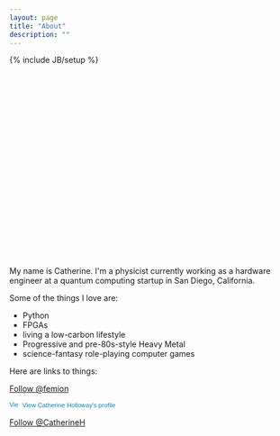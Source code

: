 ```yaml
---
layout: page
title: "About"
description: ""
---
```

{% include JB/setup %}
<svg id="svg" width="630" height="430"></svg>

My name is Catherine. I'm a physicist currently working as a hardware engineer at a quantum computing startup in San Diego, California. 

Some of the things I love are:

- Python
- FPGAs
- living a low-carbon lifestyle
- Progressive and pre-80s-style Heavy Metal
- science-fantasy role-playing computer games


Here are links to things:

<a href="https://twitter.com/femion" class="twitter-follow-button" data-show-count="false">Follow @femion</a><script async src="//platform.twitter.com/widgets.js" charset="utf-8"></script>

<a href="https://www.linkedin.com/pub/catherine-holloway/19/89b/943" style="text-decoration:none;"><span style="font: 80% Arial,sans-serif; color:#0783B6;"><img src="https://static.licdn.com/scds/common/u/img/webpromo/btn_in_20x15.png" width="20" height="15" alt="View Catherine Holloway's LinkedIn profile" style="vertical-align:middle;" border="0">&nbsp;View Catherine Holloway's profile</span></a>

<a class="github-button" href="https://github.com/CatherineH" data-style="mega" aria-label="Follow @CatherineH on GitHub">Follow @CatherineH</a>

<!-- Place this tag in your head or just before your close body tag. -->
<script async defer src="https://buttons.github.io/buttons.js"></script>
<script src="https://cdnjs.cloudflare.com/ajax/libs/snap.svg/0.4.1/snap.svg.js"></script>
<script src="https://cdnjs.cloudflare.com/ajax/libs/underscore.js/1.8.3/underscore-min.js"></script>
<!-- {{ BASE_PATH }}/ -->
<script src="assets/scripts/about.js"></script>